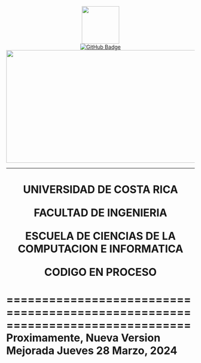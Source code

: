 <div id="header" align="center">
  <img src="https://media.giphy.com/media/M9gbBd9nbDrOTu1Mqx/giphy.gif" width="100"/>
</div>

<div id="badges" align="center">
  <a href="https://github.com/C10743-ArtaviaM">
    <img src="https://img.shields.io/badge/GitHub-000000?style=for-the-badge&logo=github&logoColor=white" alt="GitHub Badge"/>
  </a>
</div>

<div align="center">
  <img src="https://media3.giphy.com/media/v1.Y2lkPTc5MGI3NjExZjVzNWxrYmhoYm93OGZ4YzhsazVyZ3BnOWxmenEwNzU1c2xtbWh0YyZlcD12MV9pbnRlcm5hbF9naWZfYnlfaWQmY3Q9Zw/2IudUHdI075HL02Pkk/giphy.webp" width="600" height="300"/>
</div>

---

<div align="center">
  <h1></p>
    <p>UNIVERSIDAD DE COSTA RICA</p>
    <p>FACULTAD DE INGENIERIA</p>
    <p>ESCUELA DE CIENCIAS DE LA COMPUTACION E INFORMATICA</p>
    <p>CODIGO EN PROCESO</p>
  </h1>
</div>

==============================================================================
Proximamente, Nueva Version Mejorada
Jueves 28 Marzo, 2024
==============================================================================
